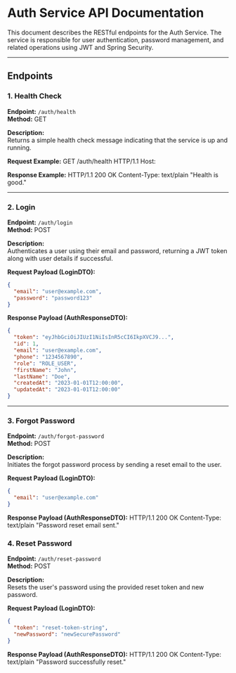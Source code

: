 # Auth Service API Documentation

This document describes the RESTful endpoints for the Auth Service. The service is responsible for user authentication, password management, and related operations using JWT and Spring Security.

---

## Endpoints

### 1. Health Check

**Endpoint:** `/auth/health`  
**Method:** GET

**Description:**  
Returns a simple health check message indicating that the service is up and running.

**Request Example:**
GET /auth/health HTTP/1.1 Host: <server-host>


**Response Example:**
HTTP/1.1 200 OK Content-Type: text/plain
"Health is good."



---

### 2. Login

**Endpoint:** `/auth/login`  
**Method:** POST

**Description:**  
Authenticates a user using their email and password, returning a JWT token along with user details if successful.

**Request Payload (LoginDTO):**

```json
{
  "email": "user@example.com",
  "password": "password123"
}
```

**Response Payload (AuthResponseDTO):**

```json
{
  "token": "eyJhbGciOiJIUzI1NiIsInR5cCI6IkpXVCJ9...",
  "id": 1,
  "email": "user@example.com",
  "phone": "1234567890",
  "role": "ROLE_USER",
  "firstName": "John",
  "lastName": "Doe",
  "createdAt": "2023-01-01T12:00:00",
  "updatedAt": "2023-01-01T12:00:00"
}
```


---

### 3. Forgot Password

**Endpoint:** `/auth/forgot-password`  
**Method:** POST

**Description:**  
Initiates the forgot password process by sending a reset email to the user.

**Request Payload (LoginDTO):**

```json
{
  "email": "user@example.com"
}
```

**Response Payload (AuthResponseDTO):**
HTTP/1.1 200 OK
Content-Type: text/plain
"Password reset email sent."

### 4. Reset Password

**Endpoint:** `/auth/reset-password`  
**Method:** POST

**Description:**  
Resets the user's password using the provided reset token and new password.

**Request Payload (LoginDTO):**

```json
{
  "token": "reset-token-string",
  "newPassword": "newSecurePassword"
}   
```

**Response Payload (AuthResponseDTO):**
HTTP/1.1 200 OK
Content-Type: text/plain
"Password successfully reset."



